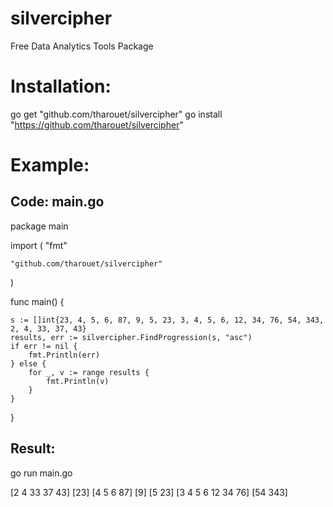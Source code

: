 # silvercipher
Free Data Analytics Tools Package


<h1>Installation:</h1>
	
go get "github.com/tharouet/silvercipher"
go install "https://github.com/tharouet/silvercipher"


<h1>Example:</h1>
<h2>Code: main.go </h2>
package main

import (
	"fmt"

	"github.com/tharouet/silvercipher"
)

func main() {

	s := []int{23, 4, 5, 6, 87, 9, 5, 23, 3, 4, 5, 6, 12, 34, 76, 54, 343, 2, 4, 33, 37, 43}
	results, err := silvercipher.FindProgression(s, "asc")
	if err != nil {
		fmt.Println(err)
	} else {
		for _, v := range results {
			fmt.Println(v)
		}
	}

}
<h2>Result:</h2>

go run main.go 

[2 4 33 37 43]
[23]
[4 5 6 87]
[9]
[5 23]
[3 4 5 6 12 34 76]
[54 343]
